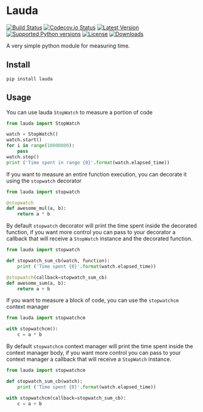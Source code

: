# Lauda
[![Build Status][travis-image]][travis-url] [![Codecov.io Status][codecovio-image]][codecovio-url]
[![Latest Version](https://img.shields.io/pypi/v/lauda.svg)](https://pypi.python.org/pypi/lauda/)
[![Supported Python versions](https://img.shields.io/badge/python-2.6%2C%202.7%2C%203.3%2C%203.4-blue.svg)](https://pypi.python.org/pypi/lauda/)
[![License](https://img.shields.io/github/license/astagi/lauda.svg)](https://pypi.python.org/pypi/lauda/)
[![Downloads](https://img.shields.io/pypi/dm/lauda.svg)](https://pypi.python.org/pypi/lauda/)

A very simple python module for measuring time.

## Install

    pip install lauda

## Usage
You can use lauda `StopWatch` to measure a portion of code

```python
from lauda import StopWatch

watch = StopWatch()
watch.start()
for i in range(10000000):
    pass
watch.stop()
print ('Time spent in range {0}'.format(watch.elapsed_time))
```
If you want to measure an entire function execution, you can decorate it using the `stopwatch` decorator

```python
from lauda import stopwatch

@stopwatch
def awesome_mul(a, b):
    return a * b
```

By default `stopwatch` decorator will print the time spent inside the decorated function, if you want more control you can pass to your decorator a callback that will receive a `StopWatch` instance and the decorated function.

```python
from lauda import stopwatch

def stopwatch_sum_cb(watch, function):
    print ('Time spent {0}'.format(watch.elapsed_time))

@stopwatch(callback=stopwatch_sum_cb)
def awesome_sum(a, b):
    return a + b
```

If you want to measure a block of code, you can use the `stopwatchcm` context manager

```python
from lauda import stopwatchcm

with stopwatchcm():
    c = a * b
```

By default `stopwatchcm` context manager will print the time spent inside the context manager body, if you want more control you can pass to your context manager a callback that will receive a `StopWatch` instance.

```python
from lauda import stopwatchcm

def stopwatch_sum_cb(watch):
    print ('Time spent {0}'.format(watch.elapsed_time))

with stopwatchcm(callback=stopwatch_sum_cb):
    c = a + b
```

[travis-url]: https://travis-ci.org/astagi/lauda
[travis-image]: http://img.shields.io/travis/astagi/lauda.svg?branch=master

[codecovio-url]: http://codecov.io/github/astagi/lauda?branch=master
[codecovio-image]: https://img.shields.io/codecov/c/github/astagi/lauda.svg
